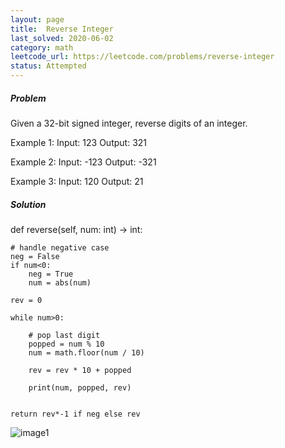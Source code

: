 ```yaml
---
layout: page
title:  Reverse Integer
last_solved: 2020-06-02
category: math
leetcode_url: https://leetcode.com/problems/reverse-integer
status: Attempted
---
```


##### Problem

Given a 32-bit signed integer, reverse digits of an integer.

Example 1:
Input: 123
Output: 321

Example 2:
Input: -123
Output: -321

Example 3:
Input: 120
Output: 21

##### Solution

def reverse(self, num: int) -> int:
    
    # handle negative case
    neg = False
    if num<0:
        neg = True
        num = abs(num)

    rev = 0

    while num>0:

        # pop last digit
        popped = num % 10
        num = math.floor(num / 10)

        rev = rev * 10 + popped

        print(num, popped, rev)


    return rev*-1 if neg else rev


![image1]()